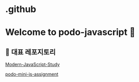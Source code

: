# .github

# Welcome to podo-javascript 🍇

## 📌 대표 레포지토리

[Modern-JavaScript-Study](https://github.com/podo-javascript/Modern-JavaScript-Study)

[podo-mini-js-assignment](https://github.com/podo-javascript/podo-mini-js-assignment)


